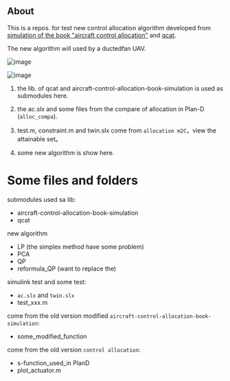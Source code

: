 ## About
This is a repos. for test new control allocation algorithm developed from [ simulation of the book "aircraft control allocation"](https://github.com/mengchaoheng/aircraft-control-allocation) and [qcat](https://github.com/mengchaoheng/qcat).

The new algorithm will used by a ductedfan UAV.

![image](https://user-images.githubusercontent.com/43166007/143251407-38f54ce4-739e-40d5-85ff-8961ab41fff8.png)

![image](https://user-images.githubusercontent.com/43166007/143251429-d33c9e1a-9cb0-4889-9e8b-cabe5bf9184a.png)

1. the lib. of qcat and aircraft-control-allocation-book-simulation is used as submodules here.

2. the ac.slx and some files from the compare of allocation in Plan-D (`alloc_compa`).


3. test.m, constraint.m and twin.slx come from `allocation m2C`，view the attainable set。

4. some new algorithm is show here.

# Some files and folders
submodules used sa lib:
* aircraft-control-allocation-book-simulation
* qcat

new algorithm
* LP (the simplex method have some problem)
* PCA
* QP
* reformula_QP (want to replace the)

simulink test and some test:
* `ac.slx` and `twin.slx`
* test_xxx.m

come from the old version modified `aircraft-control-allocation-book-simulation`:
* some_modified_function 
 
come from the old version `control allocation`:
* s-function_used_in PlanD 
* plot_actuator.m 



